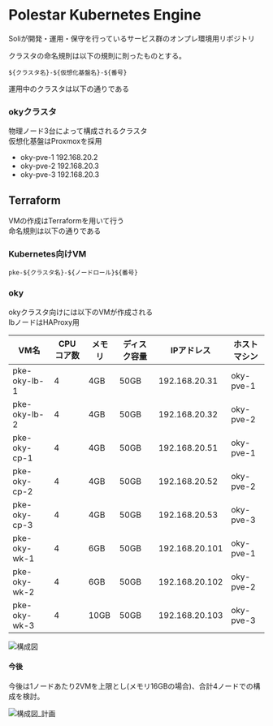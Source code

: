 # Polestar Kubernetes Engine

Soliが開発・運用・保守を行っているサービス群のオンプレ環境用リポジトリ

クラスタの命名規則は以下の規則に則ったものとする。

```
${クラスタ名}-${仮想化基盤名}-${番号}
```

運用中のクラスタは以下の通りである

### okyクラスタ

物理ノード3台によって構成されるクラスタ  
仮想化基盤はProxmoxを採用 

- oky-pve-1 192.168.20.2
- oky-pve-2 192.168.20.3
- oky-pve-3 192.168.20.3

## Terraform

VMの作成はTerraformを用いて行う  
命名規則は以下の通りである

### Kubernetes向けVM

```
pke-${クラスタ名}-${ノードロール}${番号}
```

### oky

okyクラスタ向けには以下のVMが作成される  
lbノードはHAProxy用

| VM名          | CPU コア数  | メモリ   | ディスク容量   | IPアドレス       | ホストマシン   | 
| ------------- | ---------- | ------- | ------------ | --------------- | ------------ | 
| pke-oky-lb-1  | 4          | 4GB     | 50GB         | 192.168.20.31   | oky-pve-1    | 
| pke-oky-lb-2  | 4          | 4GB     | 50GB         | 192.168.20.32   | oky-pve-2    |
| pke-oky-cp-1  | 4          | 4GB     | 50GB         | 192.168.20.51   | oky-pve-1    | 
| pke-oky-cp-2  | 4          | 4GB     | 50GB         | 192.168.20.52   | oky-pve-2    |  
| pke-oky-cp-3  | 4          | 4GB     | 50GB         | 192.168.20.53   | oky-pve-3    |  
| pke-oky-wk-1  | 4          | 6GB     | 50GB         | 192.168.20.101  | oky-pve-1    | 
| pke-oky-wk-2  | 4          | 6GB     | 50GB         | 192.168.20.102  | oky-pve-2    |
| pke-oky-wk-3  | 4          | 10GB    | 50GB         | 192.168.20.103  | oky-pve-3    | 

![構成図](https://media.soli0222.com/polestar/d356e077-effe-416f-bc35-fec01c91cf0c.png)

#### 今後

今後は1ノードあたり2VMを上限とし(メモリ16GBの場合)、合計4ノードでの構成を検討。

![構成図_計画](https://media.soli0222.com/polestar/6ee80145-3491-4748-ae84-ce8d51c20b48.png)